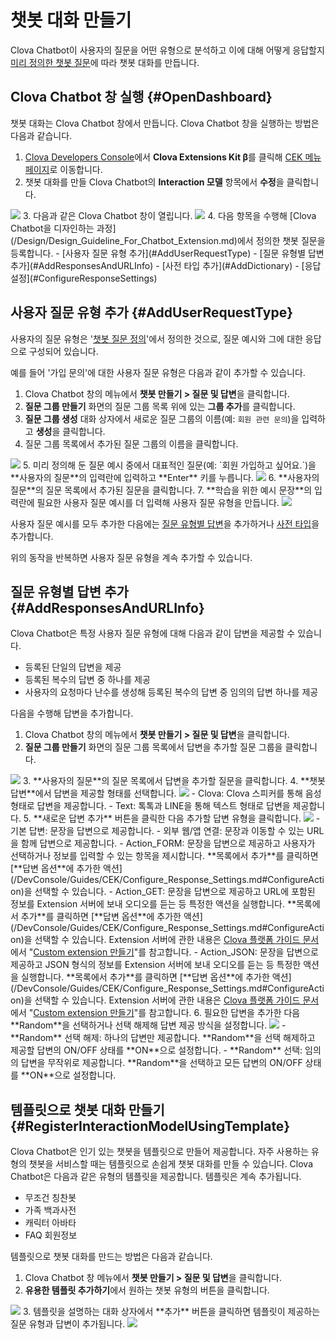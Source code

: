 # 챗봇 대화 만들기

Clova Chatbot이 사용자의 질문을 어떤 유형으로 분석하고 이에 대해 어떻게 응답할지 [미리 정의한 챗봇 질문](/Design/Design_Guideline_For_Chatbot_Extension.md#DefineInteractionModel)에 따라 챗봇 대화를 만듭니다.

## Clova Chatbot 창 실행 {#OpenDashboard}

챗봇 대화는 Clova Chatbot 창에서 만듭니다. Clova Chatbot 창을 실행하는 방법은 다음과 같습니다.

1. <a href="https://developers.naver.com/console/clova/" target="_blank">Clova Developers Console</a>에서 **Clova Extensions Kit β**를 클릭해 <a href="https://developers.naver.com/console/clova/cek/#/list" target="_blank">CEK 메뉴 페이지</a>로 이동합니다.
2. 챗봇 대화를 만들 Clova Chatbot의 **Interaction 모델** 항목에서 **수정**을 클릭합니다.  
<img src="/DevConsole/Resources/Images/DevConsole-Interaction_Model_Menu.png" />
3. 다음과 같은 Clova Chatbot 창이 열립니다.  
<img src="/DevConsole/Resources/Images/DevConsole-Interaction_Model_Dashboard.png" />
4. 다음 항목을 수행해 [Clova Chatbot을 디자인하는 과정](/Design/Design_Guideline_For_Chatbot_Extension.md)에서 정의한 챗봇 질문을 등록합니다.
   - [사용자 질문 유형 추가](#AddUserRequestType)
   - [질문 유형별 답변 추가](#AddResponsesAndURLInfo)
   - [사전 타입 추가](#AddDictionary)
   - [응답 설정](#ConfigureResponseSettings)

## 사용자 질문 유형 추가 {#AddUserRequestType}

사용자의 질문 유형은 '[챗봇 질문 정의](/Design/Design_Guideline_For_Chatbot_Extension.md#DefineInteractionModel)'에서 정의한 것으로, 질문 예시와 그에 대한 응답으로 구성되어 있습니다.

예를 들어 '가입 문의'에 대한 사용자 질문 유형은 다음과 같이 추가할 수 있습니다.

1. Clova Chatbot 창의 메뉴에서 **챗봇 만들기 > 질문 및 답변**을 클릭합니다.
2. **질문 그룹 만들기** 화면의 질문 그룹 목록 위에 있는 **그룹 추가**를 클릭합니다.
3. **질문 그룹 생성** 대화 상자에서 새로운 질문 그룹의 이름(예: `회원 관련 문의`)을 입력하고 **생성**을 클릭합니다.
4. 질문 그룹 목록에서 추가된 질문 그룹의 이름을 클릭합니다.  
<img src="/DevConsole/Resources/Images/DevConsole-Add_User_Request_Type_1.png" />
5. 미리 정의해 둔 질문 예시 중에서 대표적인 질문(예: `회원 가입하고 싶어요.`)을 **사용자의 질문**의 입력란에 입력하고 **Enter** 키를 누릅니다.  
<img src="/DevConsole/Resources/Images/DevConsole-Add_User_Request_Type_2.png" />
6. **사용자의 질문**의 질문 목록에서 추가된 질문을 클릭합니다.
7. **학습을 위한 예시 문장**의 입력란에 필요한 사용자 질문 예시를 더 입력해 사용자 질문 유형을 만듭니다.  
<img src="/DevConsole/Resources/Images/DevConsole-Add_User_Request_Type_3.png" />

사용자 질문 예시를 모두 추가한 다음에는 [질문 유형별 답변](#AddResponsesAndURLInfo)을 추가하거나 [사전 타입](/DevConsole/Guides/CEK/Add_Dictionary.md)을 추가합니다.

위의 동작을 반복하면 사용자 질문 유형을 계속 추가할 수 있습니다.

## 질문 유형별 답변 추가 {#AddResponsesAndURLInfo}

Clova Chatbot은 특정 사용자 질문 유형에 대해 다음과 같이 답변을 제공할 수 있습니다.

* 등록된 단일의 답변을 제공
* 등록된 복수의 답변 중 하나를 제공
* 사용자의 요청마다 난수를 생성해 등록된 복수의 답변 중 임의의 답변 하나를 제공

다음을 수행해 답변을 추가합니다.

1. Clova Chatbot 창의 메뉴에서 **챗봇 만들기 > 질문 및 답변**을 클릭합니다.
2. **질문 그룹 만들기** 화면의 질문 그룹 목록에서 답변을 추가할 질문 그룹을 클릭합니다.  
<img src="/DevConsole/Resources/Images/DevConsole-Add_Response_1.png" />
3. **사용자의 질문**의 질문 목록에서 답변을 추가할 질문을 클릭합니다.
4. **챗봇 답변**에서 답변을 제공할 형태를 선택합니다.  
<img src="/DevConsole/Resources/Images/DevConsole-Add_Response_2.png" />
   - Clova: Clova 스피커를 통해 음성 형태로 답변을 제공합니다.
   - Text: 톡톡과 LINE을 통해 텍스트 형태로 답변을 제공합니다.
5. **새로운 답변 추가** 버튼을 클릭한 다음 추가할 답변 유형을 클릭합니다.  
<img src="/DevConsole/Resources/Images/DevConsole-Add_Response_3.png" />
   - 기본 답변: 문장을 답변으로 제공합니다.
   - 외부 웹/앱 연결: 문장과 이동할 수 있는 URL을 함께 답변으로 제공합니다.
   - Action_FORM: 문장을 답변으로 제공하고 사용자가 선택하거나 정보를 입력할 수 있는 항목을 제시합니다. **목록에서 추가**를 클릭하면 [**답변 옵션**에 추가한 액션](/DevConsole/Guides/CEK/Configure_Response_Settings.md#ConfigureAction)을 선택할 수 있습니다.
   - Action_GET: 문장을 답변으로 제공하고 URL에 포함된 정보를 Extension 서버에 보내 오디오를 듣는 등 특정한 액션을 실행합니다. **목록에서 추가**를 클릭하면 [**답변 옵션**에 추가한 액션](/DevConsole/Guides/CEK/Configure_Response_Settings.md#ConfigureAction)을 선택할 수 있습니다. Extension 서버에 관한 내용은 <a href="https://developers.naver.com/docs/clova/guide/" target="_blank">Clova 플랫폼 가이드 문서</a>에서 "<a href="https://developers.naver.com/docs/clova/guide/CEK/Guides/Build_Custom_Extension.md" target="_blank">Custom extension 만들기</a>"를 참고합니다.
   - Action_JSON: 문장을 답변으로 제공하고 JSON 형식의 정보를 Extension 서버에 보내 오디오를 듣는 등 특정한 액션을 실행합니다. **목록에서 추가**를 클릭하면 [**답변 옵션**에 추가한 액션](/DevConsole/Guides/CEK/Configure_Response_Settings.md#ConfigureAction)을 선택할 수 있습니다. Extension 서버에 관한 내용은 <a href="https://developers.naver.com/docs/clova/guide/" target="_blank">Clova 플랫폼 가이드 문서</a>에서 "<a href="https://developers.naver.com/docs/clova/guide/CEK/Guides/Build_Custom_Extension.md" target="_blank">Custom extension 만들기</a>"를 참고합니다.
6. 필요한 답변을 추가한 다음 **Random**을 선택하거나 선택 해제해 답변 제공 방식을 설정합니다.  
<img src="/DevConsole/Resources/Images/DevConsole-Add_Response_4.png" />
   - **Random** 선택 해제: 하나의 답변만 제공합니다. **Random**을 선택 해제하고 제공할 답변의 ON/OFF 상태를 **ON**으로 설정합니다.
   - **Random** 선택: 임의의 답변을 무작위로 제공합니다. **Random**을 선택하고 모든 답변의 ON/OFF 상태를 **ON**으로 설정합니다.

## 템플릿으로 챗봇 대화 만들기 {#RegisterInteractionModelUsingTemplate}

Clova Chatbot은 인기 있는 챗봇을 템플릿으로 만들어 제공합니다. 자주 사용하는 유형의 챗봇을 서비스할 때는 템플릿으로 손쉽게 챗봇 대화를 만들 수 있습니다. Clova Chatbot은 다음과 같은 유형의 템플릿을 제공합니다. 템플릿은 계속 추가됩니다.

* 무조건 칭찬봇
* 가족 백과사전
* 캐릭터 아바타
* FAQ 회원정보

템플릿으로 챗봇 대화를 만드는 방법은 다음과 같습니다.

1. Clova Chatbot 창 메뉴에서 **챗봇 만들기 > 질문 및 답변**을 클릭합니다.
2. **유용한 템플릿 추가하기**에서 원하는 챗봇 유형의 버튼을 클릭합니다.  
<img src="/DevConsole/Resources/Images/DevConsole-Using_Template_1.png" />
3. 템플릿을 설명하는 대화 상자에서 **추가** 버튼을 클릭하면 템플릿이 제공하는 질문 유형과 답변이 추가됩니다.  
<img src="/DevConsole/Resources/Images/DevConsole-Using_Template_2.png" />

